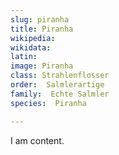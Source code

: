 ```yaml
---
slug: piranha
title: Piranha
wikipedia: 
wikidata: 
latin:
image: Piranha
class: Strahlenflosser
order:  Salmlerartige
family:  Echte Salmler
species:  Piranha

---
```


I am content.
